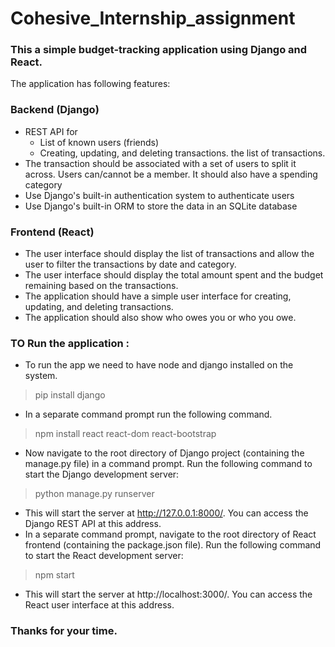 # Cohesive_Internship_assignment
### **This a simple budget-tracking application using Django and React.**

The application has following features:

### **Backend (Django)**

- REST API for
    - List of known users (friends)
    - Creating, updating, and deleting transactions.  the list of transactions.
- The transaction should be associated with a set of users to split it across. Users can/cannot be a member. It should also have a spending category
- Use Django's built-in authentication system to authenticate users
- Use Django's built-in ORM to store the data in an SQLite database

### **Frontend (React)**

- The user interface should display the list of transactions and allow the user to filter the transactions by date and category.
- The user interface should display the total amount spent and the budget remaining based on the transactions.
- The application should have a simple user interface for creating, updating, and deleting transactions.
- The application should also show who owes you or who you owe.

### **TO Run the application :**

- To run the app we need to have node and django installed on the system.

> pip install django

- In a separate command prompt run the following command.

> npm install react react-dom react-bootstrap

- Now navigate to the root directory of Django project (containing the manage.py file) in a command prompt.
  Run the following command to start the Django development server:

> python manage.py runserver

- This will start the server at http://127.0.0.1:8000/. You can access the Django REST API at this address.
- In a separate command prompt, navigate to the root directory of React frontend (containing the package.json file).
  Run the following command to start the React development server:

> npm start

- This will start the server at http://localhost:3000/. You can access the React user interface at this address.

### Thanks for your time.



